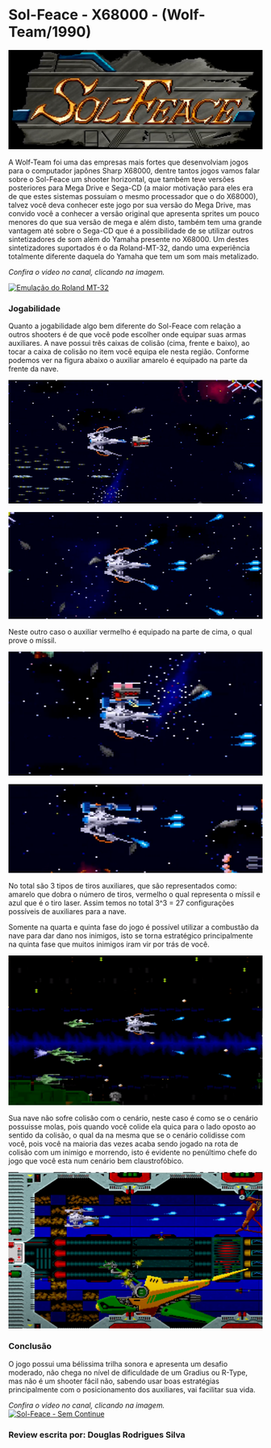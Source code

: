 # Sol-Feace - X68000 - (Wolf-Team/1990)

![Sol-Feace](https://raw.githubusercontent.com/drodriguesilva86/reviews/main/sol_feace_titulo_2.PNG)

A Wolf-Team foi uma das empresas mais fortes que desenvolviam jogos para o computador japônes Sharp X68000, dentre tantos jogos vamos falar 
sobre o Sol-Feace um shooter horizontal, que também teve versões posteriores para Mega Drive e Sega-CD (a maior motivação para eles era de que estes sistemas possuiam o mesmo processador que o do X68000), talvez você deva conhecer este jogo por sua 
versão do Mega Drive, mas convido você a conhecer a versão original que apresenta sprites um pouco menores do que sua versão de mega e além disto, também tem uma grande vantagem até sobre o Sega-CD que é a possibilidade de se utilizar outros sintetizadores de som além do Yamaha presente no X68000. Um destes sintetizadores suportados é o da Roland-MT-32, dando uma experiência totalmente diferente daquela do Yamaha que tem um som mais metalizado.

_Confira o video no canal, clicando na imagem._

<a href="https://www.youtube.com/watch?v=ro2B6IZvejU" target="_blank">
  <img src="http://img.youtube.com/vi/ro2B6IZvejU/maxresdefault.jpg" alt="Emulação do Roland MT-32">
</a>

### Jogabilidade 

Quanto a jogabilidade algo bem diferente do Sol-Feace com relação a outros shooters é de que você pode escolher onde equipar suas armas auxiliares. A nave possui três caixas de colisão (cima, frente e baixo), ao tocar a caixa de colisão no item você equipa ele nesta região. Conforme podemos ver na figura abaixo o auxiliar amarelo é equipado na parte da frente da nave.

![Nave antes de pegar o item auxiliar amarelo](https://raw.githubusercontent.com/drodriguesilva86/reviews/main/sol_feace_captura_item_frente_1.PNG)

![Nave após pegar o item auxiliar amarelo](https://raw.githubusercontent.com/drodriguesilva86/reviews/main/depois_sol_feace_captura_item_frente_1.PNG)

Neste outro caso o auxiliar vermelho é equipado na parte de cima, o qual prove o míssil.

![Nave antes de pegar o item auxiliar vermelho](https://raw.githubusercontent.com/drodriguesilva86/reviews/main/sol_feace_captura_item_cima_2.PNG)

![Nave após pegar o item auxiliar vermelho](https://raw.githubusercontent.com/drodriguesilva86/reviews/main/depois_sol_feace_captura_item_cima_2.PNG)

No total são 3 tipos de tiros auxiliares, que são representados como: amarelo que dobra o número de tiros, vermelho o qual representa o míssil e azul que é o tiro laser.
Assim temos no total 3^3 = 27 configurações possíveis de auxiliares para a nave.

Somente na quarta e quinta fase do jogo é possível utilizar a combustão da nave para dar dano nos inimigos, isto se torna estratégico principalmente na quinta fase que muitos inimigos iram vir por trás de você.

![Quinta fase](https://raw.githubusercontent.com/drodriguesilva86/reviews/main/quinta_fase.PNG)

Sua nave não sofre colisão com o cenário, neste caso é como se o cenário possuisse molas, pois quando você colide ela quica para o lado oposto ao sentido da colisão, o qual da na mesma que se o cenário colidisse com você, pois você na maioria das vezes acaba sendo jogado na rota de colisão com um inimigo e morrendo, isto é evidente no penúltimo chefe do jogo que você esta num cenário bem claustrofóbico.

![Penúltimo chefe](https://raw.githubusercontent.com/drodriguesilva86/reviews/main/penultimo_chefe.PNG)

### Conclusão

O jogo possui uma bélissima trilha sonora e apresenta um desafio moderado, não chega no nível de dificuldade de um Gradius ou R-Type, mas não é um shooter fácil não, sabendo usar boas estratégias principalmente com o posicionamento dos auxiliares, vai facilitar sua vida.

_Confira o video no canal, clicando na imagem._
<a href="https://youtu.be/fHHovNh2oBI" target="_blank">
  <img src="http://img.youtube.com/vi/fHHovNh2oBI/maxresdefault.jpg" alt="Sol-Feace - Sem Continue">
</a>

### Review escrita por: Douglas Rodrigues Silva
